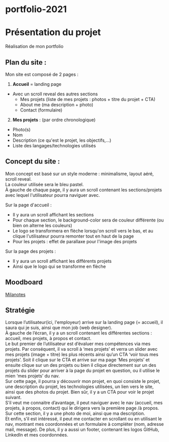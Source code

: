 # portfolio-2021

# Présentation du projet

Réalisation de mon portfolio

## Plan du site :

Mon site est composé de 2 pages :
1) **Accueil** = landing page 
  - Avec un scroll reveal des autres sections
    - Mes projets (liste de mes projets : photos + titre du projet + CTA)
    - About me (ma description + photo)
    - Contact (formulaire)
2) **Mes projets** : (par ordre chronologique)
  - Photo(s)
  - Nom
  - Description (ce qu'est le projet, les objectifs,...)
  - Liste des langages/technologies utilisés


## Concept du site :

Mon concept est basé sur un style moderne : minimalisme, layout aéré, scroll reveal.\
La couleur utilisée sera le bleu pastel.\
À gauche de chaque page, il y aura un scroll contenant les sections/projets avec lequel l'utilisateur pourra naviguer avec.

Sur la page d'accueil : 
- Il y aura un scroll affichant les sections
- Pour chaque section, le background-color sera de couleur différente (ou bien on alterne les couleurs)
- Le logo se transformera en flèche lorsqu'on scroll vers le bas, et au clique l'utilisateur pourra remonter tout en haut de la page
- Pour les projets : effet de parallaxe pour l'image des projets

Sur la page des projets :
- Il y aura un scroll affichant les différents projets
- Ainsi que le logo qui se transforme en flèche



## Moodboard 
[Milanotes](https://app.milanote.com/1Ld18e1eatdvwF?p=WAG0MrIihV0)


## Stratégie

Lorsque l’utilisateur(ici, l'employeur) arrive sur la landing page (= accueil), il saura qui je suis, ainsi que mon job (web designer).\
À gauche de l’écran, il y a un scroll contenant les différentes sections : accueil, mes projets, à propos et contact.\
Le but premier de l’utilisateur est d’évaluer mes compétences via mes projets. Par conséquent, il va scroll à ‘mes projets’ et verra un slider avec mes projets (image + titre) les plus récents ainsi qu’un CTA ‘voir tous mes projets’. Soit il clique sur le CTA et arrive sur ma page ‘Mes projets’ et ensuite clique sur un des projets ou bien il clique directement sur un des projets du slider pour arriver à la page du projet en question, ou il utilise le mien ‘mes projets’ du nav.\
Sur cette page, il pourra y découvrir mon projet, en quoi consiste le projet, une description du projet, les technologies utilisées, un lien vers le site, ainsi que des photos du projet. Bien sûr, il y a un CTA pour voir le projet suivant.\
S’il veut me connaitre d’avantage, il peut naviguer avec le nav (accueil, mes projets, à propos, contact) qui le dirigera vers la première page /à propos. Sur cette section, il y a une photo de moi, ainsi que ma description.\
Et enfin, s’il est intéressé, il peut me contacter en scrollant ou en utilisant le nav, montrant mes coordonnées et un formulaire à compléter (nom, adresse mail, message). De plus, il y a aussi un footer, contenant les logos GitHub, LinkedIn et mes coordonnées.

